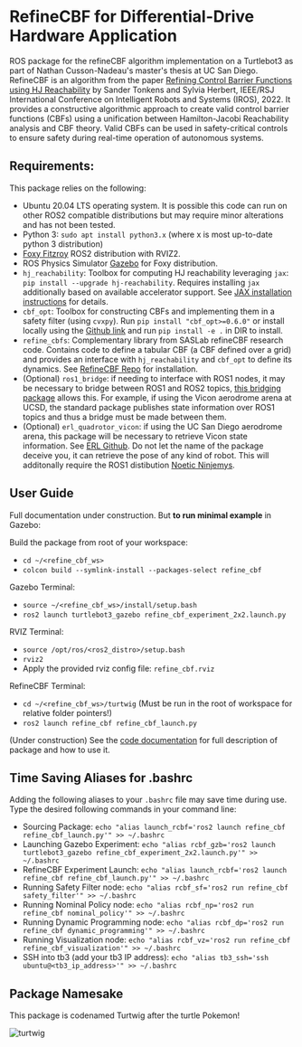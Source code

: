 # RefineCBF for Differential-Drive Hardware Application
ROS package for the refineCBF algorithm implementation on a Turtlebot3 as part of Nathan Cusson-Nadeau's master's thesis at UC San Diego.
RefineCBF is an algorithm from the paper [Refining Control Barrier Functions using HJ Reachability](https://arxiv.org/abs/2204.12507) by Sander Tonkens and Sylvia Herbert, IEEE/RSJ International Conference on Intelligent Robots and Systems (IROS), 2022. It provides a constructive algorithmic approach to create valid control barrier functions (CBFs) using a unification between Hamilton-Jacobi Reachability analysis and CBF theory. Valid CBFs can be used in safety-critical controls to ensure safety during real-time operation of autonomous systems.

## Requirements:

This package relies on the following:

- Ubuntu 20.04 LTS operating system. It is possible this code can run on other ROS2 compatible distributions but may require minor alterations and has not been tested.
- Python 3: `sudo apt install python3.x` (where x is most up-to-date python 3 distribution)
- [Foxy Fitzroy](https://github.com/ros2/ros2/releases) ROS2 distribution with RVIZ2.
- ROS Physics Simulator [Gazebo](http://classic.gazebosim.org/tutorials?tut=ros2_installing&cat=connect_ros) for Foxy distribution.
- `hj_reachability`: Toolbox for computing HJ reachability leveraging `jax`: `pip install --upgrade hj-reachability`.
Requires installing `jax` additionally based on available accelerator support. See [JAX installation instructions](https://github.com/google/jax#installation) for details.
- `cbf_opt`:  Toolbox for constructing CBFs and implementing them in a safety filter (using `cvxpy`). Run `pip install "cbf_opt>=0.6.0"` or install locally using the [Github link](https://github.com/stonkens/cbf_opt) and run `pip install -e .` in DIR to install.
- `refine_cbfs`: Complementary library from SASLab refineCBF research code. Contains code to define a tabular CBF (a CBF defined over a grid) and provides an interface with `hj_reachability` and `cbf_opt` to define its dynamics. See [RefineCBF Repo](https://github.com/UCSD-SASLab/refineCBF.git) for installation.
- (Optional) `ros1_bridge`: if needing to interface with ROS1 nodes, it may be necessary to bridge between ROS1 and ROS2 topics, [this bridging package](https://github.com/ros2/ros1_bridge) allows this. For example, if using the Vicon aerodrome arena at UCSD, the standard package publishes state information over ROS1 topics and thus a bridge must be made between them.
- (Optional) `erl_quadrotor_vicon`: if using the UC San Diego aerodrome arena, this package will be necessary to retrieve Vicon state information. See [ERL Github](https://github.com/ExistentialRobotics/erl_quadrotor_vicon). Do not let the name of the package deceive you, it can retrieve the pose of any kind of robot. This will additonally require the ROS1 distibution [Noetic Ninjemys](http://wiki.ros.org/noetic/Installation/Ubuntu).

## User Guide

Full documentation under construction. But **to run minimal example** in Gazebo:

Build the package from root of your workspace:
- `cd ~/<refine_cbf_ws>`
- `colcon build --symlink-install --packages-select refine_cbf`

Gazebo Terminal:
- `source ~/<refine_cbf_ws>/install/setup.bash`
- `ros2 launch turtlebot3_gazebo refine_cbf_experiment_2x2.launch.py`
  
RVIZ Terminal:
- `source /opt/ros/<ros2_distro>/setup.bash`
- `rviz2`
- Apply the provided rviz config file: `refine_cbf.rviz`

RefineCBF Terminal:
- `cd ~/<refine_cbf_ws>/turtwig` (Must be run in the root of workspace for relative folder pointers!)
- `ros2 launch refine_cbf refine_cbf_launch.py`

(Under construction) See the [code documentation](https://github.com/ncussonn/turtwig/blob/master/RefineCBF_Documentation.pdf) for full description of package and how to use it.

## Time Saving Aliases for .bashrc

Adding the following aliases to your `.bashrc` file may save time during use. Type the desired following commands in your command line:

- Sourcing Package: `echo "alias launch_rcbf='ros2 launch refine_cbf refine_cbf_launch.py'" >> ~/.bashrc`
- Launching Gazebo Experiment: `echo "alias rcbf_gzb='ros2 launch turtlebot3_gazebo refine_cbf_experiment_2x2.launch.py'" >> ~/.bashrc`
- RefineCBF Experiment Launch: `echo "alias launch_rcbf='ros2 launch refine_cbf refine_cbf_launch.py'" >> ~/.bashrc`
- Running Safety Filter node: `echo "alias rcbf_sf='ros2 run refine_cbf safety_filter'" >> ~/.bashrc`
- Running Nominal Policy node: `echo "alias rcbf_np='ros2 run refine_cbf nominal_policy'" >> ~/.bashrc`
- Running Dynamic Programming node: `echo "alias rcbf_dp='ros2 run refine_cbf dynamic_programming'" >> ~/.bashrc`
- Running Visualization node: `echo "alias rcbf_vz='ros2 run refine_cbf refine_cbf_visualization'" >> ~/.bashrc`
- SSH into tb3 (add your tb3 IP address): `echo "alias tb3_ssh='ssh ubuntu@<tb3_ip_address>'" >> ~/.bashrc`

## Package Namesake
This package is codenamed Turtwig after the turtle Pokemon!

![turtwig](https://github.com/ncussonn/turtwig/assets/48974771/b1acaff7-264f-48dc-8739-0c5085f967a5)



